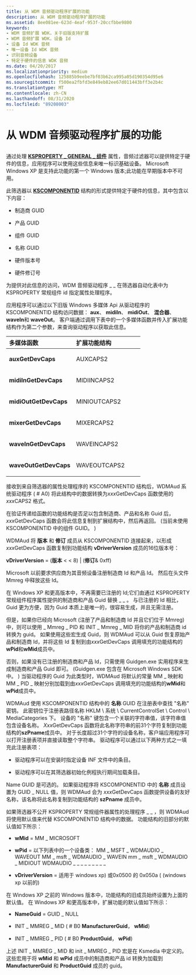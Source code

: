 ```yaml
---
title: 从 WDM 音频驱动程序扩展的功能
description: 从 WDM 音频驱动程序扩展的功能
ms.assetid: 8ee081ee-623d-4eaf-953f-20ccfbbe9800
keywords:
- WDM 音频扩展 WDK，关于旧版支持扩展
- WDM 音频扩展 WDK，设备 Id
- 设备 Id WDK 音频
- 唯一设备 Id WDK 音频
- 识别音频设备
- 特定于硬件的信息 WDK 音频
ms.date: 04/20/2017
ms.localizationpriority: medium
ms.openlocfilehash: 125885b9eebe7bf03b62ca995a05d190354d95e6
ms.sourcegitcommit: f500ea2fbfd3e849eb82ee67d011443bff3e2b4c
ms.translationtype: MT
ms.contentlocale: zh-CN
ms.lasthandoff: 08/31/2020
ms.locfileid: "89208003"
---
```

# <a name="extended-capabilities-from-a-wdm-audio-driver"></a>从 WDM 音频驱动程序扩展的功能


## <span id="extended_capabilities_from_a_wdm_audio_driver"></span><span id="EXTENDED_CAPABILITIES_FROM_A_WDM_AUDIO_DRIVER"></span>


通过处理 [**KSPROPERTY \_ GENERAL \_ 组件**](../stream/ksproperty-general-componentid.md) 属性，音频过滤器可以提供特定于硬件的信息，应用程序可以使用这些信息来唯一标识基础设备。 Microsoft Windows XP 是支持此功能的第一个 Windows 版本;此功能在早期版本中不可用。

此筛选器以 [**KSCOMPONENTID**](/windows-hardware/drivers/ddi/ks/ns-ks-kscomponentid) 结构的形式提供特定于硬件的信息，其中包含以下内容：

-   制造商 GUID

-   产品 GUID

-   组件 GUID

-   名称 GUID

-   硬件版本号

-   硬件修订号

为提供对此信息的访问，WDM 音频驱动程序 \_ \_ 在筛选器自动化表中为 KSPROPERTY 常规组件 id 指定属性处理程序。

应用程序可以通过以下旧版 Windows 多媒体 Api 从驱动程序的 KSCOMPONENTID 结构访问数据： **aux**、 **midiIn**、 **midiOut**、 **混合器**、 **waveIn**和 **waveOut**。 客户端通过调用下表中的一个多媒体函数并传入扩展功能结构作为第二个参数，来查询驱动程序以获取此信息。

<table>
<colgroup>
<col width="50%" />
<col width="50%" />
</colgroup>
<thead>
<tr class="header">
<th align="left">多媒体函数</th>
<th align="left">扩展功能结构</th>
</tr>
</thead>
<tbody>
<tr class="odd">
<td align="left"><p><strong>auxGetDevCaps</strong></p></td>
<td align="left"><p>AUXCAPS2</p></td>
</tr>
<tr class="even">
<td align="left"><p><strong>midiInGetDevCaps</strong></p></td>
<td align="left"><p>MIDIINCAPS2</p></td>
</tr>
<tr class="odd">
<td align="left"><p><strong>midiOutGetDevCaps</strong></p></td>
<td align="left"><p>MINIOUTCAPS2</p></td>
</tr>
<tr class="even">
<td align="left"><p><strong>mixerGetDevCaps</strong></p></td>
<td align="left"><p>MIXERCAPS2</p></td>
</tr>
<tr class="odd">
<td align="left"><p><strong>waveInGetDevCaps</strong></p></td>
<td align="left"><p>WAVEINCAPS2</p></td>
</tr>
<tr class="even">
<td align="left"><p><strong>waveOutGetDevCaps</strong></p></td>
<td align="left"><p>WAVEOUTCAPS2</p></td>
</tr>
</tbody>
</table>

 

接收到来自筛选器的属性处理程序的 KSCOMPONENTID 结构后，WDMAud 系统驱动程序 ( # A0) 将此结构中的数据转换为*xxx*GetDevCaps 函数使用的*xxx*CAPS2 格式。

在验证传递给函数的功能结构是否足以包含制造商、产品和名称 Guid 后， *xxx*GetDevCaps 函数会将此信息复制到扩展结构中，然后再返回。  (当前未使用 KSCOMPONENTID 中的组件 GUID。 ) 

WDMAud 将 **版本** 和 **修订** 成员从 KSCOMPONENTID 连接起来，以形成 *xxx*GetDevCaps 函数复制到功能结构 **vDriverVersion** 成员的16位版本号：

**vDriverVersion** = (**版本** &lt; &lt; 8) | (**修订**& 0xff) 

Microsoft 以前要求供应商为其音频设备注册制造商 Id 和产品 Id。 然后在头文件 Mmreg 中释放这些 Id。

在 Windows XP 和更高版本中，不再需要已注册的 Id;它们由通过 KSPROPERTY 常规组件程序属性提供的制造商和产品 Guid 替换 \_ \_ 。 与已注册的 Id 相比，Guid 更为方便，因为 Guid 本质上是唯一的，很容易生成，并且无需注册。

但是，如果你已经向 Microsoft (注册了产品和制造商 Id 并且它们位于 Mmreg) 中，则可以使用 \_ Mmreg \_ PID 和 INIT \_ Mmreg \_ MID 将你的产品和制造商 id 转换为 guid。 如果使用这些宏生成 Guid，则 WDMAud 可以从 Guid 恢复原始产品和制造商 Id，并将这些 Id 复制到由*xxx*GetDevCaps 调用填充的功能结构的**wPid**和**wMid**成员中。

否则，如果没有已注册的制造商和产品 Id，只需使用 Guidgen.exe 实用程序来生成制造商和产品 Guid 即可。  (Guidgen.exe 包含在 Microsoft Windows SDK 中。 ) 当驱动程序的 Guid 为此类型时，WDMAud 将默认的常量 MM \_ 映射和 MM \_ PID \_ 映射分别加载到由*xxx*GetDevCaps 调用填充的功能结构的**wMid**和**wPid**成员中。

WDMAud 使用 KSCOMPONENTID 结构中的 **名称** GUID 在注册表中查找 "名称" 密钥。 此密钥位于注册表路径名称 HKLM \\ 系统 \\ CurrentControlSet \\ Control \\ MediaCategories 下。 设备的 "名称" 键包含一个关联的字符串值，该字符串值包含设备名称。 *Xxx*GetDevCaps 函数将此名称字符串的前31个字符复制到功能结构的**szPname**成员中。 对于长度超过31个字符的设备名称，客户端应用程序可以打开注册表项并直接读取整个字符串。 驱动程序可以通过以下两种方式之一填充此注册表项：

-   驱动程序可以在安装时指定设备 INF 文件中的条目。

-   驱动程序可以在其筛选器初始化例程执行期间加载条目。

Name GUID 是可选的。 如果驱动程序将 KSCOMPONENTID 中的 **名称** 成员设置为 GUID \_ NULL 值，则 WDMAud 会为 *xxx*GetDevCaps 函数提供设备的友好名称，该名称将此名称复制到功能结构的 **szPname** 成员中。

如果筛选器不公开 KSPROPERTY 常规组件器属性的处理程序 \_ \_ ，则 WDMAud 将使用默认值来代替 KSCOMPONENTID 结构中的数据。 功能结构的旧部分的默认值如下所示：

-   **wMid** = MM \_ MICROSOFT

-   **wPid** = 以下列表中的一个设备类： MM \_ MSFT \_ WDMAUDIO \_ WAVEOUT MM \_ msft \_ WDMAUDIO \_ WAVEIN mm \_ msft \_ WDMAUDIO \_ MIDIOUT WDMAUDIO \_ \_ \_ \_ \_ \_ \_ \_ \_
-   **vDriverVersion** = 适用于 windows xp) 或0x0500 的 0x050a ( (windows xp 以前的) 

在 Windows XP 之前的 Windows 版本中，功能结构的旧成员始终设置为上面的默认值。 在 Windows XP 和更高版本中，扩展功能的默认值如下所示：

-   **NameGuid** = GUID \_ NULL

-   INIT \_ MMREG \_ MID ( # B0 **ManufacturerGuid**， **wMid**) 

-   INIT \_ MMREG \_ PID ( # B0 **ProductGuid**， **wPid**) 

上述 INIT \_ MMREG \_ MID 和 init \_ MMREG \_ PID 宏是在 Ksmedia 中定义的。 这些宏用于将 **wMid** 和 **wPid** 成员中的制造商和产品 id 转换为加载到 **ManufacturerGuid** 和 **ProductGuid** 成员的 guid。

 

